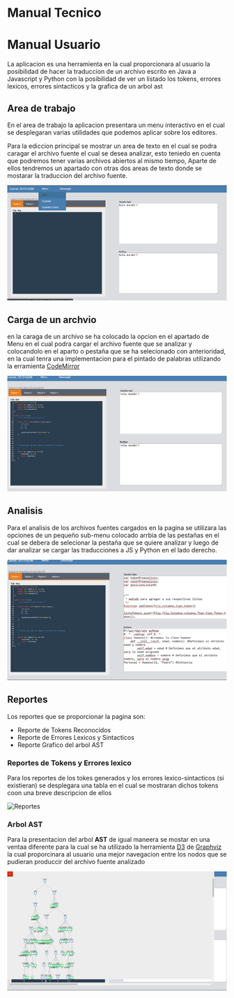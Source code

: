 # Manual Tecnico

# Manual Usuario

La aplicacion es una herramienta en la cual proporcionara al usuario la posibilidad de hacer la traduccion de un archivo escrito en Java a Javascript y Python con la posibilidad de ver un listado los tokens, errores lexicos, errores sintacticos y la grafica de un arbol ast


## Area de trabajo

En el area de trabajo la aplicacion presentara un menu 
interactivo en el cual se desplegaran varias utilidades que podemos aplicar sobre los editores.

Para la ediccion principal se mostrar un area de texto en el cual se podra caragar el archivo fuente el cual se desea analizar, esto teniedo en cuenta que podremos tener varias archivos abiertos al mismo tiempo, Aparte de ellos tendremos un apartado con otras dos areas de texto donde se mostarar la traduccion del archivo fuente.

![Principal](https://github.com/hr9457/OLC1_Proyecto2_201314296/blob/master/Capturas/Principal.PNG)

## Carga de un archvio

en la caraga de un archivo se ha colocado la opcion en el apartado de Menu en el cual podra cargar el archivo fuente que se analizar y colocandolo en el aparto o pestaña que se ha selecionado con anterioridad, en la cual tenra una implementacion para el pintado de palabras utilizando la erramienta [CodeMirror](https://codemirror.net/)

![Carga](https://github.com/hr9457/OLC1_Proyecto2_201314296/blob/master/Capturas/Carga.PNG)

## Analisis

Para el analisis de los archivos fuentes cargados en la pagina se utilizara las opciones de un pequeño sub-menu colocado arrbia de las pestañas en el cual se debera de selecionar la pestaña que se quiere analizar y luego de dar analizar se cargar las traducciones a JS y Python en el lado derecho.

![Analisis](https://github.com/hr9457/OLC1_Proyecto2_201314296/blob/master/Capturas/Analisis.PNG)


## Reportes

Los reportes que se proporcionar la pagina son:

* Reporte de Tokens Reconocidos
* Reporte de Errores Lexicos y Sintacticos
* Reporte Grafico del arbol AST

### Reportes de Tokens y Errores lexico

Para los reportes de los tokes generados y los errores lexico-sintacticos (si existieran) se desplegara una tabla en el cual se mostraran dichos tokens coon una breve descripcion de ellos 

![Reportes](..Capturas/Tokens.png)

### Arbol AST

Para la presentacion del arbol **AST** de igual maneera se mostar en una ventaa diferente para la cual se ha utilizado la herramienta [D3](https://github.com/magjac/d3-graphviz) de [Graphviz](https://www.graphviz.org/resources/) la cual proporcinara al usuario una mejor navegacion entre los nodos que se pudieran produccir del archivo fuente analizado

![Arbol](Capturas/ast.png)